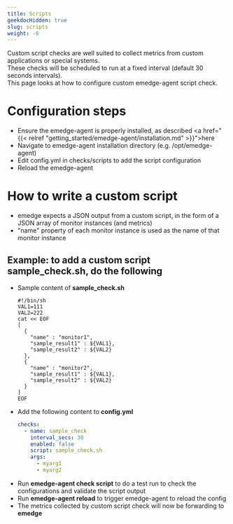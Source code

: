 ```yaml
---
title: Scripts
geekdocHidden: true
slug: scripts
weight: -8
---
```

Custom script checks are well suited to collect metrics from custom applications or special systems.
<br>
These checks will be scheduled to run at a fixed interval (default 30 seconds intervals).
<br>
This page looks at how to configure custom emedge-agent script check.

# Configuration steps
- Ensure the emedge-agent is properly installed, as described <a href="{{< relref "getting_started/emedge-agent/installation.md" >}}">here</a>
- Navigate to emedge-agent installation directory (e.g. /opt/emedge-agent)
- Edit config.yml in checks/scripts to add the script configuration
- Reload the emedge-agent

# How to write a custom script
- emedge expects a JSON output from a custom script, in the form of a JSON array of monitor instances (and metrics)
- "name" property of each monitor instance is used as the name of that monitor instance
## Example: to add a custom script sample_check.sh, do the following
  - Sample content of **sample_check.sh**
    ```shell
    #!/bin/sh
    VAL1=111
    VAL2=222
    cat << EOF
    [
      {
        "name" : "monitor1",
        "sample_result1" : ${VAL1},
        "sample_result2" : ${VAL2}
      },
      {
        "name" : "monitor2",
        "sample_result1" : ${VAL1},
        "sample_result2" : ${VAL2}
      }
    ]
    EOF
    ```
  - Add the following content to **config.yml**
    ```yaml
    checks:
      - name: sample_check
        interval_secs: 30
        enabled: false
        script: sample_check.sh
        args:
          - myarg1
          - myarg2
    ```
  - Run **emedge-agent check script** to do a test run to check the configurations and validate the script output
  - Run **emedge-agent reload** to trigger emedge-agent to reload the config
  - The metrics collected by custom script check will now be forwarding to **emedge**




